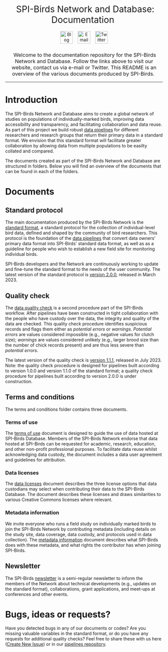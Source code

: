 <h1 style="font-weight:normal" align="center">
  &nbsp;SPI-Birds Network and Database: Documentation&nbsp;
</h1>

<div align="center">

&nbsp;&nbsp;&nbsp;
<a href="https://spibirds.org"><img border="0" alt="Blog" src="https://assets.dryicons.com/uploads/icon/svg/4926/home.svg" width="40" height="40"></a>&nbsp;&nbsp;&nbsp;
<a href="mailto:spibirds@nioo.knaw.nl"><img border="0" alt="Email" src="https://assets.dryicons.com/uploads/icon/svg/8007/c804652c-fae4-43d7-b539-187d6a408254.svg" width="40" height="40"></a>&nbsp;&nbsp;&nbsp;
<a href="https://twitter.com/spibirds"><img border="0" alt="Twitter" src="https://assets.dryicons.com/uploads/icon/svg/8385/c23f7ffc-ca8d-4246-8978-ce9f6d5bcc99.svg" width="40" height="40"></a>
&nbsp;&nbsp;&nbsp;

</div>

<h3 style="font-weight:normal" align="center">
  &nbsp;Welcome to the documentation repository for the SPI-Birds Network and Database. Follow the links above to visit our website, contact us via e-mail or Twitter. This README is an overview of the various documents produced by SPI-Birds.&nbsp;
</h3>

---

# Introduction

The SPI-Birds Network and Database aims to create a global network of studies on populations of individually-marked birds, improving data accessibility and transparency, and facilitating collaboration and data reuse. As part of this project we build robust [data pipelines](https://github.com/SPI-Birds/pipelines) for different researchers and research groups that return their primary data in a standard format. We envision that this standard format will facilitate greater collaboration by allowing data from multiple populations to be easilty collated and compared.

The documents created as part of the SPI-Birds Network and Database are structured in folders. Below you will find an overview of the documents that can be found in each of the folders.

# Documents

## Standard protocol

The main documentation produced by the SPI-Birds Network is the [standard format](https://github.com/SPI-Birds/documentation/tree/master/standard_protocol), a standard protocol for the collection of individual-level bird data, defined and shaped by the community of bird researchers. This protocol is the foundation of the [data pipelines](https://github.com/SPI-Birds/pipelines) that convert data owners' primary data format into SPI-Birds' standard data format, as well as as a guideline for people who wish to establish a new field site for monitoring individual birds.

SPI-Birds developers and the Network are continuously working to update and fine-tune the standard format to the needs of the user community. The latest version of the standard protocol is [version 2.0.0](https://github.com/SPI-Birds/documentation/blob/master/standard_protocol/SPI_Birds_Protocol_v2.0.0.pdf), released in March 2023.

## Quality check

The [data quality check](https://github.com/SPI-Birds/documentation/tree/master/quality_check) is a second procedure part of the SPI-Birds workflow. After pipelines have been constructed in tight collaboration with the people who have custody over the data, the integrity and quality of the data are checked. This quality check procedure identifies suspicious records and flags them either as *potential errors* or *warnings*. *Potential errors* are values considered impossible (e.g., negative values for clutch size); *warnings* are values considered unlikely (e.g., larger brood size than the number of chick records present) and are thus less severe than *potential errors*.

The latest version of the quality check is [version 1.1.1](https://github.com/SPI-Birds/documentation/blob/master/quality_check/SPI-Birds_quality-check-protocol_v1.1.1.pdf), released in July 2023. Note: the quality check procedure is designed for pipelines built according to version 1.0.0 and version 1.1.0 of the standard format; a quality check procedure for pipelines built according to version 2.0.0 is under construction.

## Terms and conditions

The terms and conditions folder contains three documents.

### Terms of use

The [terms of use](https://github.com/SPI-Birds/documentation/blob/master/terms_and_conditions/SPI-Birds_Terms-of-Use.pdf) document is designed to guide the use of data hosted at SPI-Birds Database. Members of the SPI-Birds Network endorse that data hosted at SPI-Birds can be requested for academic, research, education, and other non-profit professional purposes. To facilitate data reuse whilst acknowledging data custody, the document includes a data user agreement and guidelines for attribution.

### Data licenses

The [data licenses](https://github.com/SPI-Birds/documentation/blob/master/terms_and_conditions/SPI_Birds_Data_Licenses.pdf) document describes the three license options that data custodians may select when contributing their data to the SPI-Birds Database. The document describes these licenses and draws similarities to various Creative Commons licenses where relevant.

### Metadata information

We invite everyone who runs a field study on individually marked birds to join the SPI-Birds Network by contributing metadata (including details on the study site, data coverage, data custody, and protocols used in data collection). The [metadata information](https://github.com/SPI-Birds/documentation/blob/master/terms_and_conditions/SPI_Birds_Metadata-Information.pdf) document describes what SPI-Birds does with these metadata, and what rights the contributor has when joining SPI-Birds.

## Newsletter

The SPI-Birds [newsletter](https://github.com/SPI-Birds/documentation/tree/master/newsletter) is a semi-regular newsletter to inform the members of the Network about technical developments (e.g., updates on the standard format), collaborations, grant applications, and meet-ups at conferences and other events. 

# Bugs, ideas or requests?

Have you detected bugs in any of our documents or codes? Are you missing valuable variables in the standard format, or do you have any requests for additional quality checks? Feel free to share these with us here ([Create New Issue](https://github.com/SPI-Birds/documentation/issues/new/choose)) or in our [pipelines repository](https://github.com/SPI-Birds/pipelines).
